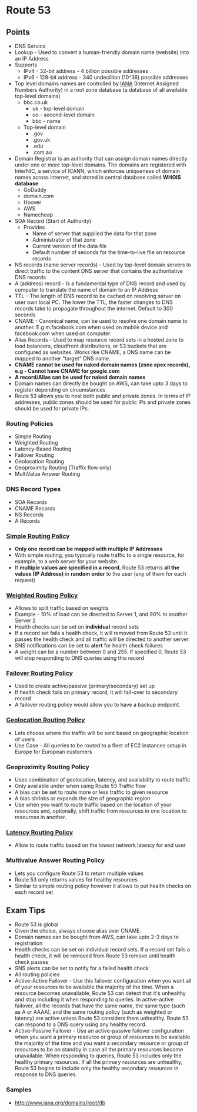 # Route 53

## Points

- DNS Service
- Lookup - Used to convert a human-friendly domain name (website) into an IP Address
- Supports
  - IPv4 - 32-bit address - 4 billion possible addresses
  - IPv6 - 128-bit address - 340 undecillion (10^36) possible addresses
- Top level domains names are controlled by [IANA](http://www.iana.org/domains/root/db) (Internet Assigned Numbers Authority) in a root zone database (a database of all available top-level domains)
  - bbc.co.uk
    - uk - top-level domain
    - co - second-level domain
    - bbc - name
  - Top-level domain
    - .gov
    - .gov.uk
    - .edu
    - .com.au
- Domain Registrar is an authority that can assign domain names directly under one or more top-level domains. The domains are registered with InterNIC, a service of ICANN, which enforces uniqueness of domain names across internet, and stored in central database called **WHOIS database**
  - GoDaddy
  - domain.com
  - Hoover
  - AWS
  - Namecheap
- SOA Record (Start of Authority)
  - Provides
    - Name of server that supplied the data for that zone
    - Administrator of that zone
    - Current version of the data file
    - Default number of seconds for the time-to-live file on resource records
- NS records (name server records) - Used by top-level domain servers to direct traffic to the content DNS server that contains the authoritative DNS records
- A (address) record - Is a fundamental type of DNS record and used by computer to translate the name of domain to an IP Address
- TTL - The length of DNS record to be cached on resolving server on user own local PC. The lower the TTL, the faster changes to DNS records take to propagate throughout the internet. Default to 300 seconds
- CNAME - Canonical name, can be used to resolve one domain name to another. E.g m.facebook.com when used on mobile device and facebook.com when used on computer.
- Alias Records - Used to map resource record sets in a hosted zone to load balancers, cloudfront distributions, or S3 buckets that are configured as websites. Works like CNAME, a DNS name can be mapped to another "target" DNS name.
- **CNAME cannot be used for naked domain names (zone apex records), e.g - Cannot have CNAME for google.com**
- **A record/Alias can be used for naked domain names**
- Domain names can directly be bought on AWS, can take upto 3 days to register depending on circumstances
- Route 53 allows you to host both public and private zones. In terms of IP addresses, public zones should be used for public IPs and private zones should be used for private IPs.

### Routing Policies

- Simple Routing
- Weighted Routing
- Latency-Based Routing
- Failover Routing
- Geolocation Routing
- Geoproximity Routing (Traffix flow only)
- MultiValue Answer Routing

### DNS Record Types

- SOA Records
- CNAME Records
- NS Records
- A Records

### [Simple Routing Policy](./SimpleRoutingPolicy.png)

- **Only one record can be mapped with multiple IP Addresses**
- With simple routing, you typically route traffic to a single resource, for example, to a web server for your website.
- If **multiple values are specified in a record**, Route 53 returns **all the values (IP Address)** in **random order** to the user (any of them for each request)

### [Weighted Routing Policy](./WeightedRoutingPolicy.png)

- Allows to split traffic based on weights
- Example - 10% of load can be directed to Server 1, and 90% to another Server 2
- Health checks can be set on **individual** record sets
- If a record set fails a health check, it will removed from Route 53 until it passes the health check and all traffic will be directed to another server
- SNS notifications can be set to **alert** for health check failures
- A weight can be a number between 0 and 255. If specified 0, Route 53 will stop responding to DNS queries using this record

### [Failover Routing Policy](./FailOverRoutingPolicy.png)

- Used to create active/passive (primary/secondary) set up
- If health check fails on primary record, it will fail-over to secondary record
- A failover routing policy would allow you to have a backup endpoint.

### [Geolocation Routing Policy](./GeolocationRoutingPolicy.png)

- Lets choose where the traffic will be sent based on geographic location of users
- Use Case - All queries to be routed to a fleet of EC2 instances setup in Europe for European customers

### Geoproximity Routing Policy

- Uses combination of geolocation, latency, and availability to route traffic
- Only available under when using Route 53 Traffic flow
- A bias can be set to route more or less traffic to given resource
- A bias shrinks or expands the size of geographic region
- Use when you want to route traffic based on the location of your resources and, optionally, shift traffic from resources in one location to resources in another.

### [Latency Routing Policy](./LatencyRoutingPolicy.png)

- Allow to route traffic based on the lowest network latency for end user

### Multivalue Answer Routing Policy

- Lets you configure Route 53 to return multiple values
- Route 53 only returns values for healthy resources
- Similar to simple routing policy however it allows to put health checks on each record set

## Exam Tips

- Route 53 is global
- Given the choice, always choose alias over CNAME.
- Domain names can be bought from AWS, can take upto 2-3 days to registration
- Health checks can be set on individual record sets. If a record set fails a health check, it will be removed from Route 53 remove until health check passes
- SNS alerts can be set to notify for a failed health check
- All routing policies
- Active-Active Failover - Use this failover configuration when you want all of your resources to be available the majority of the time. When a resource becomes unavailable, Route 53 can detect that it's unhealthy and stop including it when responding to queries. In active-active failover, all the records that have the same name, the same type (such as A or AAAA), and the same routing policy (such as weighted or latency) are active unless Route 53 considers them unhealthy. Route 53 can respond to a DNS query using any healthy record.
- Active-Passive Failover - Use an active-passive failover configuration when you want a primary resource or group of resources to be available the majority of the time and you want a secondary resource or group of resources to be on standby in case all the primary resources become unavailable. When responding to queries, Route 53 includes only the healthy primary resources. If all the primary resources are unhealthy, Route 53 begins to include only the healthy secondary resources in response to DNS queries.

### Samples

- http://www.iana.org/domains/root/db